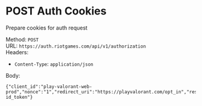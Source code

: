 # POST Auth Cookies

Prepare cookies for auth request  


Method: `POST`  
URL: `https://auth.riotgames.com/api/v1/authorization`  
Headers:
 - `Content-Type`: `application/json`

Body:  
```
{"client_id":"play-valorant-web-prod","nonce":"1","redirect_uri":"https://playvalorant.com/opt_in","response_type":"token id_token"}
```
